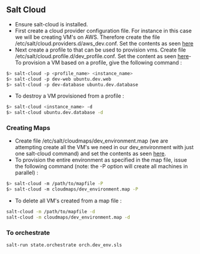 ## Salt Cloud
- Ensure salt-cloud is installed.
- First create a cloud provider configuration file. For instance in this case we will be creating VM's on AWS. Therefore create the file /etc/salt/cloud.providers.d/aws_dev.conf. Set the contents as seen [here](https://github.com/nobleprog-salt/salt-apps/blob/master/config/cloud/cloud.providers.d/aws_dev.conf)   
- Next create a profile to that can be used to provision vms. Create file /etc/salt/cloud.profile.d/dev_profile.conf. Set the content as seen [here](https://github.com/nobleprog-salt/salt-apps/blob/master/config/cloud/cloud.profiles.d/dev_profile.conf)- To provision a VM based on a profile, give the following command :
```sh
$> salt-cloud -p <profile_name> <instance_name>
$> salt-cloud -p dev-web ubuntu.dev.web
$> salt-cloud -p dev-database ubuntu.dev.database
```  
- To destroy a VM provisioned from a profile :
```sh
$> salt-cloud <instance_name> -d
$> salt-cloud ubuntu.dev.database -d
```

### Creating Maps
- Create file /etc/salt/cloudmaps/dev_environment.map (we are attempting create all the VM's we need in our dev_environment with just one salt-cloud command) and set the contents as seen [here](https://github.com/nobleprog-salt/salt-apps/blob/master/config/cloud/cloudmaps/dev_environment.map).   
- To provision the entire environment as specified in the map file, issue the following command (note: the -P option will create all machines in parallel) :
```sh
$> salt-cloud -m /path/to/mapfile -P
$> salt-cloud -m cloudmaps/dev_environment.map -P
```
- To delete all VM's created from a map file :
```sh
salt-cloud -m /path/to/mapfile -d
salt-cloud -m cloudmaps/dev_environment.map -d
```

### To orchestrate
```sh
salt-run state.orchestrate orch.dev_env.sls
```
